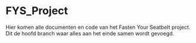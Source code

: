 # FYS_Project
Hier komen alle documenten en code van het Fasten Your Seatbelt project.<br>
Dit de hoofd branch waar alles aan het einde samen wordt gevoegd.

